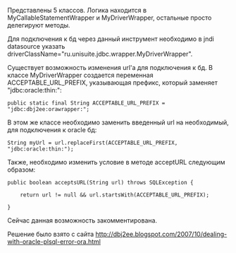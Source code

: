 Представлены 5 классов. Логика находится в MyCallableStatementWrapper и MyDriverWrapper, остальные просто делегируют методы.

Для подключения к бд через данный инструмент необходимо в jndi datasource указать 
driverClassName="ru.unisuite.jdbc.wrapper.MyDriverWrapper". 

Существует возможность изменения url'а для подключения к бд. В классе MyDriverWrapper создается переменная ACCEPTABLE_URL_PREFIX, указывающая префикс, который заменяет "jdbc:oracle:thin:":

	public static final String ACCEPTABLE_URL_PREFIX = "jdbc:dbj2ee:orawrapper:";

В этом же классе необходимо заменить введенный url на необходимый, для подключения к oracle бд:

	String myUrl = url.replaceFirst(ACCEPTABLE_URL_PREFIX, "jdbc:oracle:thin:");

Также, необходимо изменить условие в методе acceptURL следующим образом:

	public boolean acceptsURL(String url) throws SQLException {

		return url != null && url.startsWith(ACCEPTABLE_URL_PREFIX);
	
	}

Сейчас данная возможность закомментирована.

Решение было взято с сайта http://dbj2ee.blogspot.com/2007/10/dealing-with-oracle-plsql-error-ora.html

